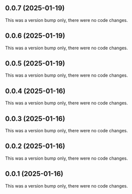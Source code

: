 ## 0.0.7 (2025-01-19)

This was a version bump only, there were no code changes.

## 0.0.6 (2025-01-19)

This was a version bump only, there were no code changes.

## 0.0.5 (2025-01-19)

This was a version bump only, there were no code changes.

## 0.0.4 (2025-01-16)

This was a version bump only, there were no code changes.

## 0.0.3 (2025-01-16)

This was a version bump only, there were no code changes.

## 0.0.2 (2025-01-16)

This was a version bump only, there were no code changes.

## 0.0.1 (2025-01-16)

This was a version bump only, there were no code changes.